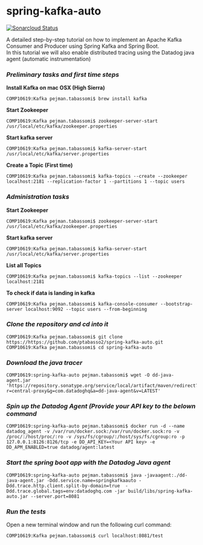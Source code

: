 # spring-kafka-auto

[![Sonarcloud Status](https://sonarcloud.io/api/project_badges/measure?project=com.codenotfound%3Aspring-kafka-hello-world&metric=alert_status)](https://sonarcloud.io/dashboard?id=com.codenotfound%3Aspring-kafka-hello-world)


A detailed step-by-step tutorial on how to implement an Apache Kafka Consumer and Producer using Spring Kafka and Spring Boot.
<br>In this tutorial we will also enable distributed tracing using the Datadog java agent (automatic instrumentation) 

### _Preliminary tasks and first time steps_


**Install Kafka on mac OSX (High Sierra)**

```
COMP10619:Kafka pejman.tabassomi$ brew install kafka
```

**Start Zookeeper**

```
COMP10619:Kafka pejman.tabassomi$ zookeeper-server-start /usr/local/etc/kafka/zookeeper.properties
```

**Start kafka server**

```
COMP10619:Kafka pejman.tabassomi$ kafka-server-start /usr/local/etc/kafka/server.properties
```

**Create a Topic (First time)**

```
COMP10619:Kafka pejman.tabassomi$ kafka-topics --create --zookeeper localhost:2181 --replication-factor 1 --partitions 1 --topic users
```


### _Administration tasks_

**Start Zookeeper**

```
COMP10619:Kafka pejman.tabassomi$ zookeeper-server-start /usr/local/etc/kafka/zookeeper.properties
```

**Start kafka server**

```
COMP10619:Kafka pejman.tabassomi$ kafka-server-start /usr/local/etc/kafka/server.properties
```

**List all Topics**

```
COMP10619:Kafka pejman.tabassomi$ kafka-topics --list --zookeeper localhost:2181
```

**To check if data is landing in kafka**

```
COMP10619:Kafka pejman.tabassomi$ kafka-console-consumer --bootstrap-server localhost:9092 --topic users --from-beginning
```


### _Clone the repository and cd into it_

```
COMP10619:Kafka pejman.tabassomi$ git clone https://https://github.com/ptabasso2/spring-kafka-auto.git
COMP10619:Kafka pejman.tabassomi$ cd spring-kafka-auto
```

### _Download the java tracer_

```
COMP10619:spring-kafka-auto pejman.tabassomi$ wget -O dd-java-agent.jar 'https://repository.sonatype.org/service/local/artifact/maven/redirect?r=central-proxy&g=com.datadoghq&a=dd-java-agent&v=LATEST'
```


### _Spin up the Datadog Agent (Provide your API key  to the  belown command_


```
COMP10619:spring-kafka-auto pejman.tabassomi$ docker run -d --name datadog_agent -v /var/run/docker.sock:/var/run/docker.sock:ro -v /proc/:/host/proc/:ro -v /sys/fs/cgroup/:/host/sys/fs/cgroup:ro -p 127.0.0.1:8126:8126/tcp -e DD_API_KEY=<Your API key> -e DD_APM_ENABLED=true datadog/agent:latest
```


### _Start the spring boot app with the Datadog Java agent_

```
COMP10619:spring-kafka-auto pejman.tabassomi$ java -javaagent:./dd-java-agent.jar -Ddd.service.name=springkafkaauto -Ddd.trace.http.client.split-by-domain=true  -Ddd.trace.global.tags=env:datadoghq.com -jar build/libs/spring-kafka-auto.jar --server.port=8081
```


### _Run the tests_

Open a new terminal window and run the following curl command:

```
COMP10619:Kafka pejman.tabassomi$ curl localhost:8081/test
```
